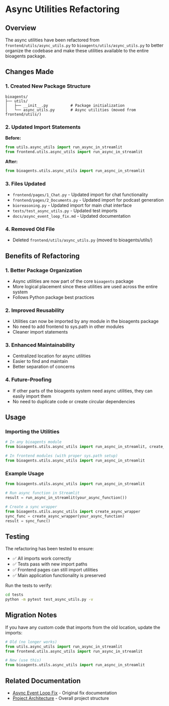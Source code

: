 # Async Utilities Refactoring

## Overview

The async utilities have been refactored from `frontend/utils/async_utils.py` to `bioagents/utils/async_utils.py` to better organize the codebase and make these utilities available to the entire bioagents package.

## Changes Made

### 1. Created New Package Structure

```
bioagents/
├── utils/
│   ├── __init__.py          # Package initialization
│   └── async_utils.py       # Async utilities (moved from frontend/utils/)
```

### 2. Updated Import Statements

**Before:**
```python
from utils.async_utils import run_async_in_streamlit
from frontend.utils.async_utils import run_async_in_streamlit
```

**After:**
```python
from bioagents.utils.async_utils import run_async_in_streamlit
```

### 3. Files Updated

- `frontend/pages/1_Chat.py` - Updated import for chat functionality
- `frontend/pages/2_Documents.py` - Updated import for podcast generation
- `bioreasoning.py` - Updated import for main chat interface
- `tests/test_async_utils.py` - Updated test imports
- `docs/async_event_loop_fix.md` - Updated documentation

### 4. Removed Old File

- Deleted `frontend/utils/async_utils.py` (moved to bioagents/utils/)

## Benefits of Refactoring

### 1. Better Package Organization
- Async utilities are now part of the core `bioagents` package
- More logical placement since these utilities are used across the entire system
- Follows Python package best practices

### 2. Improved Reusability
- Utilities can now be imported by any module in the bioagents package
- No need to add frontend to sys.path in other modules
- Cleaner import statements

### 3. Enhanced Maintainability
- Centralized location for async utilities
- Easier to find and maintain
- Better separation of concerns

### 4. Future-Proofing
- If other parts of the bioagents system need async utilities, they can easily import them
- No need to duplicate code or create circular dependencies

## Usage

### Importing the Utilities

```python
# In any bioagents module
from bioagents.utils.async_utils import run_async_in_streamlit, create_async_wrapper

# In frontend modules (with proper sys.path setup)
from bioagents.utils.async_utils import run_async_in_streamlit
```

### Example Usage

```python
from bioagents.utils.async_utils import run_async_in_streamlit

# Run async function in Streamlit
result = run_async_in_streamlit(your_async_function())

# Create a sync wrapper
from bioagents.utils.async_utils import create_async_wrapper
sync_func = create_async_wrapper(your_async_function)
result = sync_func()
```

## Testing

The refactoring has been tested to ensure:

- ✅ All imports work correctly
- ✅ Tests pass with new import paths
- ✅ Frontend pages can still import utilities
- ✅ Main application functionality is preserved

Run the tests to verify:

```bash
cd tests
python -m pytest test_async_utils.py -v
```

## Migration Notes

If you have any custom code that imports from the old location, update the imports:

```python
# Old (no longer works)
from utils.async_utils import run_async_in_streamlit
from frontend.utils.async_utils import run_async_in_streamlit

# New (use this)
from bioagents.utils.async_utils import run_async_in_streamlit
```

## Related Documentation

- [Async Event Loop Fix](./async_event_loop_fix.md) - Original fix documentation
- [Project Architecture](./architecture.md) - Overall project structure 
